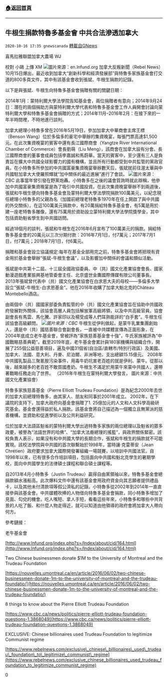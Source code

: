###  [:house:返回首頁](https://github.com/ourhimalayas/txt)
---

## 牛根生捐款特魯多基金會 中共合法滲透加拿大
`2020-10-16 17:35 gnewscanada` [轉載自GNews](https://gnews.org/zh-hant/428731/)

喜馬拉雅聯盟加拿大農場 WJ

校對 小鷗 上傳 XM
![]()![](https://s3.amazonaws.com/gnews-media-offload/wp-content/uploads/2020/10/16171711/unnamed-1-2.jpg)圖片來源：en.lnfund.org
加拿大反叛新聞（Rebel News）10月15日爆出，最近收到加拿大“創新科學和經濟發展部”與特魯多家族基金會打交道的800多頁文件，其中有該基金會收到張斌、牛根生捐款的記錄。

以下是與張斌、牛根生向特魯多基金會捐贈有關的關鍵日期：

2014年1月：蒙特利爾大學法學院告知基金會，兩位捐贈者有意向；2014年9月24日：潛在的兩個捐助方與蒙特利爾大學代表和特魯多基金會工作人員開會討論向蒙特利爾大學和特魯多基金會捐贈的方式；2014年11月–2016年2月：在接下來的一年半時間裡，不時地進行談判。

加拿大總理小特魯多曾在2016年5月19日，參加加拿大中華商會主席王標（Benson Wang）位於多倫多的豪宅中舉辦的集資晚宴，每張門票高達$1,500元。在此次集資晚宴的賓客中還有長江國際商會（Yangtze River International Chamber of Commerce）會長劉萌（Liu Meng），該商會在加拿大設有分會。長江國際商會的董事會成員包括李嘉誠和馬蔚華。當天的賓客中，至少還有三人是負責旨在擴大中共國全球影響力的國有機構，並且所有行動都受到中共監管的黨政官員。在小特魯多所參加的中共國富豪集資晚宴舉辦數天后，張斌就前往渥太華與中共國駐加拿大大使羅照輝就“加中關係的最近進展”進行了會談。
![]()![](https://s3.amazonaws.com/gnews-media-offload/wp-content/uploads/2020/10/16171912/CBC.jpg)圖片來源：CBC
此事當年曾引發在野黨炮轟。小特魯多在之後的議會質詢時就此辯稱，他參加中共國富豪集資晚宴是為了吸引中共國投資。在此次集資晚宴舉辦不到兩週後，張斌和牛根生便向特魯多基金會及蒙特利爾大學法學院捐款100萬美元，以紀念現任總理小特魯多的父親為名（加國前總理老特魯多1970年在任上開啟了與中共國的外交關係）。在這100萬美元捐款中，有20萬捐給特魯多基金會，有5萬是用於建一座老特魯多雕像，還有75萬用於資助設立蒙特利爾大學法學院獎學金，其中包括資助魁省學生到中共國訪問。

經過18個月的談判，張斌和牛根生在2016年6月宣布了100萬美元的捐款。捐給特魯多基金會的20萬元以三次分期付款：2016年7月1日，付7萬元；2017年7月1日，付7萬元；2018年7月1日，付6萬元。

捐贈和基金會設立協議規定:每年在基金全部用完之前，特魯多基金會將把現有資金用於基金會舉辦”張斌-牛根生會議”，以及影響加中關係的會議和類似活動。

張斌是中共第十二屆、十三屆全國政協委員、中（共）國文化產業協會會長、國家動漫遊戲產業振興基地管委會主任、北京盛世金鷹國際傳媒有限公司董事長。 2013年張斌曾代表中（共）國文化產業協會在白求恩大夫的母校——多倫多大學設立“張斌-牛根生-白求恩基金”。他在2016年收購了加拿大魁北克的Château Montebello酒店。

由兩個中（共）國國家部委負責監管的中（共）國文化產業協會旨在協助中共國政府發展對外關係，該協會高層人員包括解放軍高級將領，以及中共高級官員。協會副會長有馬雲、馬化騰、許家印以及楊受成等人們耳熟能詳的“白手套”。牛根生任該協會高級顧問。
![]()![](https://s3.amazonaws.com/gnews-media-offload/wp-content/uploads/2020/10/16173140/trudeau-and-jack-ma-in-davos.jpg)*圖片來源：CBC*
牛根生從伊利做起，是蒙牛乳業集團創始人，還是中（共）國慈善聯合會副會長，一直被中共媒體宣傳為正面形象，在2004年底成立老牛基金會，曾被評為“家族慈善基金會十強”，牛氏家族被評為“中國戰略慈善典範”。截至2019年底，老牛基金會累計與180家機構與組織合作，開展了255個公益慈善項目，遍及中國31個省(自治區/直轄市/特別行政區）及美國、加拿大、法國、意大利、丹麥、尼泊爾、非洲等地，支出總額15.15億元。 2008年中共國乳製品三聚氰胺污染事件，用毒牛奶坑害老百姓的就是伊利、蒙牛。從那以後，越來越多的老百姓不敢買國產奶。牛根生不滿足於用蒙牛來蒙中共國人，還帶著戰略任務走向了世界。 （2016年牛根生在蒙特利爾大學發言， 圖片來源：中共國文化產業協會）

特魯多家族慈善基金（Pierre Elliott Trudeau Foundation）是為紀念2000年去世的加拿大前總理特魯多，由其家人、朋友和同事於2001年成立。 2002年，在下議院的支持下，加拿大政府向基金會捐贈了1. 25億加元的人文和人文科學高級研究基金。基金會還得益於私人捐款。該基金會將自己描述為一個獨立且無黨派的慈善機構，並資助和促進學術以及公共利益研究。

位於加拿大法語區魁省的蒙特利爾大學出過特魯多家族的兩位總理以及魁省的眾多政要，被譽為“法語世界的哈佛”、“加拿大法裔總理的搖籃”，與政界關係緊密。該校負責人表示，如果沒有和中共國大學的長期合作，張斌和牛根生的捐款就不可能實現。該校法學院與中共國的首次聯繫始於1998年，當時讓·克雷蒂安（Jean Chrétien）政府要求加拿大國際開發署組織一場競賽，以培訓中共國法官。自1998年以來，已有很多合作培訓項目，包括面向中共國和魁北克學生的暑期學校，面向中共國學生的法律碩士課程和聯合碩士課程等。

自2013年4月小特魯多（Justin Trudeau）贏得自由黨領袖以來，特魯多基金會總捐款額水漲船高。此次爆料文件中還有該基金會用政府資金向其志願者提供禮品卡，以及其他未付清款項等假公濟私的記錄。小特魯多從2002年到2014年一直直接參與該基金會。中共媒體吹捧的人物借向特魯多基金會捐款，同小特魯多增加了見面、勾兌的機會。吃人嘴短、拿人手短，看看這些年來，小特魯多和哪些中共背景的人吃了飯、和什麼人物走得近，就可以知道由他領導的政府會將加拿大人帶向何方。

參考鏈接：

老牛基金會

[http://www.lnfund.org/index.php?s=/Index/about/cid/164.html](http://www.lnfund.org/index.php?s=/Index/about/cid/164.html)

Two Chinese businessmen donate $1M to the University of Montreal and the Trudeau Foundation

[https://nouvelles.umontreal.ca/en/article/2016/06/02/two-chinese-businessmen-donate-1m-to-the-university-of-montreal-and-the-trudeau-foundatio/](https://nouvelles.umontreal.ca/en/article/2016/06/02/two-chinese-businessmen-donate-1m-to-the-university-of-montreal-and-the-trudeau-foundatio/)

8 things to know about the Pierre Elliott Trudeau Foundation

[https://www.cbc.ca/news/politics/pierre-elliott-trudeau-foundation-questions-1.3868049](https://www.cbc.ca/news/politics/pierre-elliott-trudeau-foundation-questions-1.3868049)

EXCLUSIVE: Chinese billionaires used Trudeau Foundation to legitimize Communist regime

[https://www.rebelnews.com/exclusive\_chinese\_billionaires\_used\_trudeau\_foundation\_to\_legitimize\_communist\_regime](https://www.rebelnews.com/exclusive_chinese_billionaires_used_trudeau_foundation_to_legitimize_communist_regime)

0

